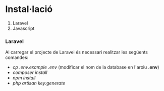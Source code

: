 # Instal·lació
1. Laravel
2. Javascript

### Laravel
Al carregar el projecte de Laravel és necessari realitzar les següents comandes:
- _cp .env.example .env_ (modificar el nom de la database en l'arxiu **.env**)
- _composer install_
- _npm install_
- _php artisan key:generate_
